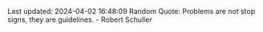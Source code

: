Last updated: 2024-04-02 16:48:09
Random Quote: Problems are not stop signs, they are guidelines. - Robert Schuller